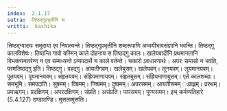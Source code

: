 ```yaml
---
index:  2.1.17
sutra:  तिष्ठद्गुप्रभृतीनि च
vritti:  kashika 
---
```


तिष्ठद्ग्वादयः समुदाया एव निपात्यन्ते। तिष्ठद्गुप्रभृतीनि शब्दरूपाणि अव्ययीभावसंज्ञानि भवन्ति। तिष्ठद्गु कालविशेषः। तिष्ठन्ति गावो यस्मिन् काले दोहनाय स तिष्ठद्गु कालः। खलेयवादीनि प्रथमानतानि विभक्त्यनतरेन्ण न एव सम्बध्यन्ते ऽन्यपदार्थे च काले वर्तन्ते। चकारो ऽवधारणार्थः। अपरः समासो न भवति, परमतिष्ठद्गु इति। तिष्ठद्गु। वहद्गु। आयतीगवम्। खलेबुसम्। खलेयवम्। लूनयवम्। लूयमानयवम्। पूतयवम्। पूयमानयवम्। संहृतयवम्। संह्रियमाणायवम्। संहृतबुसम्। संह्रियमाणाबुसम्। एते कालशब्दाः। समभूमि। समपदाति। सुषमम्। विषमम्। निष्षमम्। दुष्षमम्। अपरसमम्। आयतीसमम् ःप्राह्णम्। प्ररथम्। प्रमऋगम्। प्रदक्षिणम्। अपरदक्षिणम्। संप्रति। असंप्रति। पापसमम्। पुण्यसमम्। इच् कर्मव्यतिहारे (5.4.127) दण्डादण्डि। मुसलामुसलि।

